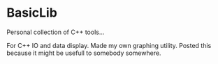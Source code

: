 BasicLib
========

Personal collection of C++ tools...

For C++ IO and data display. Made my own graphing utility. Posted this because it might be usefull to somebody somewhere.
